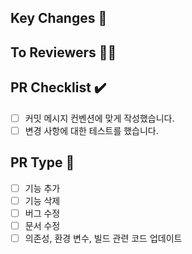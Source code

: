 ## Key Changes 🔑
<!-- 주요 구현 사항 -->


## To Reviewers 🙌🏻
<!-- 리뷰어에게 전달할 말 -->


## PR Checklist ✔️
<!-- PR이 다음 요구 사항을 충족하는지 확인하세요 -->

- [ ] 커밋 메시지 컨벤션에 맞게 작성했습니다.
- [ ] 변경 사항에 대한 테스트를 했습니다.

## PR Type 🚀
<!--- 하나 이상의 PR 타입을 선택해주세요 -->
- [ ] 기능 추가
- [ ] 기능 삭제
- [ ] 버그 수정
- [ ] 문서 수정
- [ ] 의존성, 환경 변수, 빌드 관련 코드 업데이트

